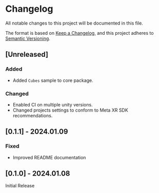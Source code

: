 # Changelog

All notable changes to this project will be documented in this file.

The format is based on [Keep a Changelog](https://keepachangelog.com/en/1.0.0/),
and this project adheres to [Semantic Versioning](https://semver.org/spec/v2.0.0.html).

## [Unreleased]

### Added
- Added `Cubes` sample to core package.

### Changed
- Enabled CI on multiple unity versions.
- Changed projects settings to conform to Meta XR SDK recommendations.

## [0.1.1] - 2024.01.09

### Fixed
- Improved README documentation

## [0.1.0] - 2024.01.08

Initial Release
